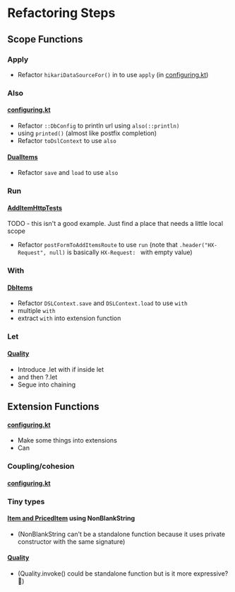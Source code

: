 # Refactoring Steps

## Scope Functions

### Apply
- Refactor `hikariDataSourceFor()` in  to use `apply` (in [configuring.kt](src/main/java/com/gildedrose/config/configuring.kt))

### Also
#### [configuring.kt](src/main/java/com/gildedrose/config/configuring.kt)
- Refactor `::DbConfig` to println url using `also(::println)`
- using `printed()` (almost like postfix completion)
- Refactor `toDslContext` to use `also`

#### [DualItems](src/main/java/com/gildedrose/persistence/DualItems.kt)
- Refactor `save` and `load` to use `also`

### Run
#### [AddItemHttpTests](src/test/java/com/gildedrose/AddItemHttpTests.kt)
TODO - this isn't a good example. Just find a place that needs a little local scope
- Refactor `postFormToAddItemsRoute` to use `run`
  (note that `.header("HX-Request", null)` is basically `HX-Request: ` with empty value)

### With
#### [DbItems](src/main/java/com/gildedrose/persistence/DbItems.kt)
- Refactor `DSLContext.save` and `DSLContext.load` to use `with`
- multiple `with`
- extract `with` into extension function

### Let
#### [Quality](src/main/java/com/gildedrose/domain/Quality.kt)
- Introduce .let with if inside let
- and then ?.let
- Segue into chaining

## Extension Functions
#### [configuring.kt](src/main/java/com/gildedrose/config/configuring.kt)
- Make some things into extensions
- Can

### Coupling/cohesion
#### [configuring.kt](src/main/java/com/gildedrose/config/configuring.kt)

### Tiny types
#### [Item and PricedItem](src/main/java/com/gildedrose/domain/Item.kt) using NonBlankString
- (NonBlankString can't be a standalone function because it uses private constructor with the same signature)

#### [Quality](src/main/java/com/gildedrose/domain/Quality.kt)
- (Quality.invoke() could be standalone function but is it more expressive? 🤔)
